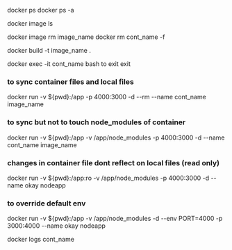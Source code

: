  docker ps
 docker ps -a

 docker image ls

 docker image rm image_name
 docker rm cont_name -f

 docker build -t image_name .

 docker exec -it cont_name bash
 to exit exit

### to sync container files and local files 
 docker run -v ${pwd}:/app -p 4000:3000 -d --rm --name cont_name image_name

### to sync but not to touch node_modules of container
 docker run -v ${pwd}:/app -v /app/node_modules -p 4000:3000 -d --name cont_name image_name

### changes in container file dont reflect on local files (read only)
docker run -v ${pwd}:/app:ro -v /app/node_modules -p 4000:3000 -d --name okay nodeapp

### to override default env
docker run -v ${pwd}:/app -v /app/node_modules -d --env PORT=4000 -p 3000:4000 --name okay nodeapp

docker logs cont_name
